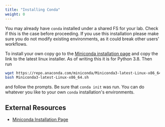 ```yaml
---
title: "Installing Conda"
weight: 0
---
```

You may already have `conda` installed under a shared FS for your lab. Check if this is the case before proceeding.
If you use this installation please make sure you do not modify existing environments, as it could break other users' workflows.

To install your own copy go to the [Miniconda installation page](https://docs.conda.io/en/latest/miniconda.html) and copy the link to the latest linux installer.
As of writing this it is for Python 3.8.
Then run
```bash
wget https://repo.anaconda.com/miniconda/Miniconda3-latest-Linux-x86_64.sh
bash Miniconda3-latest-Linux-x86_64.sh
```
and follow the prompts.
Be sure that `conda init` was run.
You can do whatever you like to your own `conda` installation's environments.

## External Resources
- [Miniconda Installation Page](https://docs.conda.io/en/latest/miniconda.html)
